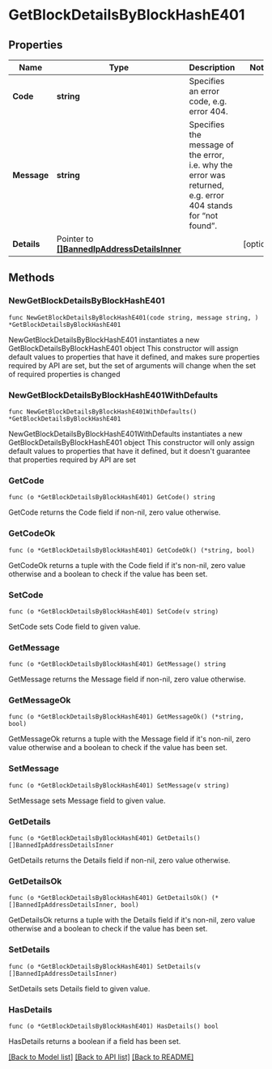 # GetBlockDetailsByBlockHashE401

## Properties

Name | Type | Description | Notes
------------ | ------------- | ------------- | -------------
**Code** | **string** | Specifies an error code, e.g. error 404. | 
**Message** | **string** | Specifies the message of the error, i.e. why the error was returned, e.g. error 404 stands for “not found”. | 
**Details** | Pointer to [**[]BannedIpAddressDetailsInner**](BannedIpAddressDetailsInner.md) |  | [optional] 

## Methods

### NewGetBlockDetailsByBlockHashE401

`func NewGetBlockDetailsByBlockHashE401(code string, message string, ) *GetBlockDetailsByBlockHashE401`

NewGetBlockDetailsByBlockHashE401 instantiates a new GetBlockDetailsByBlockHashE401 object
This constructor will assign default values to properties that have it defined,
and makes sure properties required by API are set, but the set of arguments
will change when the set of required properties is changed

### NewGetBlockDetailsByBlockHashE401WithDefaults

`func NewGetBlockDetailsByBlockHashE401WithDefaults() *GetBlockDetailsByBlockHashE401`

NewGetBlockDetailsByBlockHashE401WithDefaults instantiates a new GetBlockDetailsByBlockHashE401 object
This constructor will only assign default values to properties that have it defined,
but it doesn't guarantee that properties required by API are set

### GetCode

`func (o *GetBlockDetailsByBlockHashE401) GetCode() string`

GetCode returns the Code field if non-nil, zero value otherwise.

### GetCodeOk

`func (o *GetBlockDetailsByBlockHashE401) GetCodeOk() (*string, bool)`

GetCodeOk returns a tuple with the Code field if it's non-nil, zero value otherwise
and a boolean to check if the value has been set.

### SetCode

`func (o *GetBlockDetailsByBlockHashE401) SetCode(v string)`

SetCode sets Code field to given value.


### GetMessage

`func (o *GetBlockDetailsByBlockHashE401) GetMessage() string`

GetMessage returns the Message field if non-nil, zero value otherwise.

### GetMessageOk

`func (o *GetBlockDetailsByBlockHashE401) GetMessageOk() (*string, bool)`

GetMessageOk returns a tuple with the Message field if it's non-nil, zero value otherwise
and a boolean to check if the value has been set.

### SetMessage

`func (o *GetBlockDetailsByBlockHashE401) SetMessage(v string)`

SetMessage sets Message field to given value.


### GetDetails

`func (o *GetBlockDetailsByBlockHashE401) GetDetails() []BannedIpAddressDetailsInner`

GetDetails returns the Details field if non-nil, zero value otherwise.

### GetDetailsOk

`func (o *GetBlockDetailsByBlockHashE401) GetDetailsOk() (*[]BannedIpAddressDetailsInner, bool)`

GetDetailsOk returns a tuple with the Details field if it's non-nil, zero value otherwise
and a boolean to check if the value has been set.

### SetDetails

`func (o *GetBlockDetailsByBlockHashE401) SetDetails(v []BannedIpAddressDetailsInner)`

SetDetails sets Details field to given value.

### HasDetails

`func (o *GetBlockDetailsByBlockHashE401) HasDetails() bool`

HasDetails returns a boolean if a field has been set.


[[Back to Model list]](../README.md#documentation-for-models) [[Back to API list]](../README.md#documentation-for-api-endpoints) [[Back to README]](../README.md)


